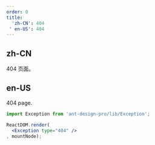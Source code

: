 ```yaml
---
order: 0
title:
  'zh-CN': 404
 ' en-US': 404
---
```


## zh-CN

404 页面。

## en-US

404 page.

````jsx
import Exception from 'ant-design-pro/lib/Exception';

ReactDOM.render(
  <Exception type="404" />
, mountNode);
````

